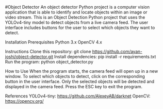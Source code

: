 #Object Detector
An object detector Python project is a computer vision application that is able to identify and locate objects within an image or video stream. This is an Object Detection Python project that uses the YOLOv4-tiny model to detect objects from a live camera feed. The user interface includes buttons for the user to select which objects they want to detect.

Installation
Prerequisites
Python 3.x
OpenCV 4.x

Instructions
Clone this repository: git clone https://github.com/ayan-joshi/object-detector.git
Install dependencies: pip install -r requirements.txt
Run the program: python object_detector.py

How to Use
When the program starts, the camera feed will open up in a new window.
To select which objects to detect, click on the corresponding button in the user interface. Only the selected objects will be detected and displayed in the camera feed.
Press the ESC key to exit the program.

References
YOLOv4-tiny: https://github.com/AlexeyAB/darknet
OpenCV: https://opencv.org/






